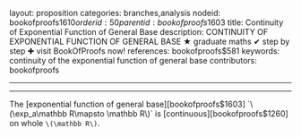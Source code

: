 layout: proposition
categories: branches,analysis
nodeid: bookofproofs$1610
orderid: 50
parentid: bookofproofs$1603
title: Continuity of Exponential Function of General Base
description: CONTINUITY OF EXPONENTIAL FUNCTION OF GENERAL BASE ★ graduate maths ✔ step by step ✚ visit BookOfProofs now!
references: bookofproofs$581
keywords: continuity of the exponential function of general base
contributors: bookofproofs

---


---

The [exponential function of general base][bookofproofs$1603] `\(\exp_a\mathbb R\mapsto \mathbb R\)` is [continuous][bookofproofs$1260] on whole `\(\mathbb R\)`.
